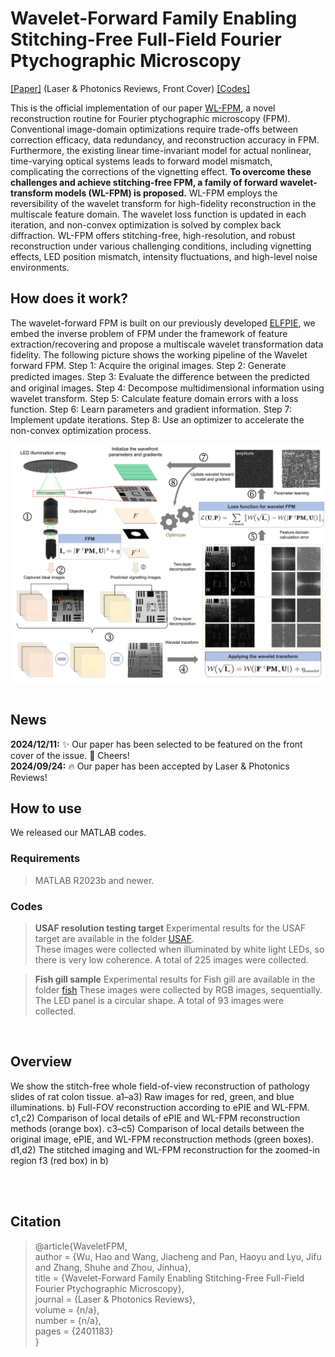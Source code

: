 # Wavelet-Forward Family Enabling Stitching-Free Full-Field Fourier Ptychographic Microscopy

[[Paper]](https://onlinelibrary.wiley.com/doi/abs/10.1002/lpor.202401183) (Laser & Photonics Reviews, Front Cover)
[[Codes]](https://github.com/ShuheZhang-MUMC/Wavelet-Forward-FPM/tree/main/Demos)

This is the official implementation of our paper [WL-FPM](https://onlinelibrary.wiley.com/doi/abs/10.1002/lpor.202401183), a novel reconstruction routine for Fourier ptychographic microscopy (FPM). Conventional image-domain optimizations require trade-offs between correction efficacy, data redundancy, and reconstruction accuracy in FPM. Furthermore, the existing linear time-invariant model for actual nonlinear, time-varying optical systems leads to forward model mismatch, complicating the corrections of the vignetting effect. **To overcome these challenges and achieve stitching-free FPM, a family of forward wavelet-transform models (WL-FPM) is proposed.** WL-FPM employs the reversibility of the wavelet transform for high-fidelity reconstruction in the multiscale feature domain. The wavelet loss function is updated in each iteration, and non-convex optimization is solved by complex back diffraction. WL-FPM offers stitching-free, high-resolution, and robust reconstruction under various challenging conditions, including vignetting effects, LED position mismatch, intensity fluctuations, and high-level noise environments. 

## How does it work?
The wavelet-forward FPM is built on our previously developed [ELFPIE](https://www.sciencedirect.com/science/article/pii/S0165168423001627), we embed the inverse problem of FPM under the framework of feature extraction/recovering and propose a multiscale wavelet transformation data fidelity. The following picture shows the working pipeline of the Wavelet forward FPM. Step 1: Acquire the original images. Step 2: Generate predicted images. Step 3: Evaluate the diﬀerence between the predicted and original images. Step 4: Decompose multidimensional information using wavelet transform. Step 5: Calculate feature domain errors with a loss function. Step 6: Learn parameters and gradient information. Step 7: Implement update iterations. Step 8: Use an optimizer to accelerate the non-convex optimization process.

<div align="center">
<img src="https://github.com/ShuheZhang-MUMC/Wavelet-Forward-FPM/blob/main/resources/pipeline.png" width = "760" alt="" align=center />
</div><br>

## News
**2024/12/11:**  :sparkles: Our paper has been selected to be featured on the front cover of the issue. 🎉 Cheers! <br>
**2024/09/24:** 🔥 Our paper has been accepted by Laser & Photonics Reviews!

## How to use
We released our MATLAB codes.

### Requirements
>MATLAB R2023b and newer. 

### Codes
>**USAF resolution testing target**
>Experimental results for the USAF target are available in the folder [USAF](https://github.com/ShuheZhang-MUMC/Wavelet-Forward-FPM/tree/main/Demos/USAF). <br>
>These images were collected when illuminated by white light LEDs, so there is very low coherence. A total of 225 images were collected. 

>**Fish gill sample**
>Experimental results for Fish gill are available in the folder [fish](https://github.com/ShuheZhang-MUMC/Wavelet-Forward-FPM/tree/main/Demos/fish_samples)
>These images were collected by RGB images, sequentially. The LED panel is a circular shape. A total of 93 images were collected.
<br>

## Overview
We show the stitch-free whole field-of-view reconstruction of pathology slides of rat colon tissue. a1–a3) Raw images for red, green, and blue illuminations. b) Full-FOV reconstruction according to ePIE and WL-FPM. c1,c2) Comparison of local details of ePIE and WL-FPM reconstruction methods (orange box). c3–c5) Comparison of local details between the original image, ePIE, and WL-FPM reconstruction methods (green boxes). d1,d2) The stitched imaging and WL-FPM reconstruction for the zoomed-in region f3 (red box) in b)
<div align="center">
<img src="https://github.com/ShuheZhang-MUMC/Wavelet-Forward-FPM/blob/main/resources/samples.png" width = "760" alt="" align=center />
</div><br>


## Citation
> @article{WaveletFPM, <br>
author = {Wu, Hao and Wang, Jiacheng and Pan, Haoyu and Lyu, Jifu and Zhang, Shuhe and Zhou, Jinhua}, <br>
title = {Wavelet-Forward Family Enabling Stitching-Free Full-Field Fourier Ptychographic Microscopy}, <br>
journal = {Laser \& Photonics Reviews}, <br>
volume = {n/a}, <br>
number = {n/a}, <br>
pages = {2401183} <br>
} <br>

